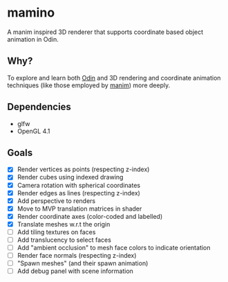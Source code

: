 # mamino
A manim inspired 3D renderer that supports coordinate based object animation in Odin.

## Why?
To explore and learn both [Odin](https://odin-lang.org/) and 3D rendering and coordinate animation techniques (like those employed by [manim](https://www.manim.community/)) more deeply.

## Dependencies
- glfw
- OpenGL 4.1

## Goals
- [x] Render vertices as points (respecting z-index)
- [x] Render cubes using indexed drawing
- [x] Camera rotation with spherical coordinates
- [x] Render edges as lines (respecting z-index)
- [x] Add perspective to renders
- [x] Move to MVP translation matrices in shader
- [x] Render coordinate axes (color-coded and labelled)
- [x] Translate meshes w.r.t the origin
- [ ] Add tiling textures on faces
- [ ] Add translucency to select faces
- [ ] Add "ambient occlusion" to mesh face colors to indicate orientation
- [ ] Render face normals (respecting z-index)
- [ ] "Spawn meshes" (and their spawn animation)
- [ ] Add debug panel with scene information
